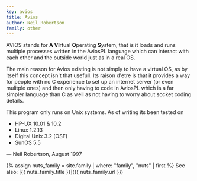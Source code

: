 ```yaml
---
key: avios
title: Avios
author: Neil Robertson
family: other
---
```


AVIOS stands for **A VI**rtual **O**perating **S**ystem, that is it loads and runs multiple
processes written in the AviosPL language which can interact with each other and the outside
world just as in a real OS.

<!--more-->

The main reason for Avios existing is not simply to have a virtual OS, as by itself this
concept isn't that usefull. Its raison d'etre is that it provides a way for people with no C
experience to set up an internet server (or even mulitple ones) and then only having to code
in AviosPL which is a far simpler language than C as well as not having to worry about socket
coding details.

This program only runs on Unix systems. As of writing its been tested on

- HP-UX 10.01 & 10.2
- Linux 1.2.13
- Digital Unix 3.2 (OSF)
- SunOS 5.5

&mdash; Neil Robertson, August 1997

{% assign nuts_family = site.family | where: "family", "nuts" | first %}
See also: [{{ nuts_family.title }}]({{ nuts_family.url }})
